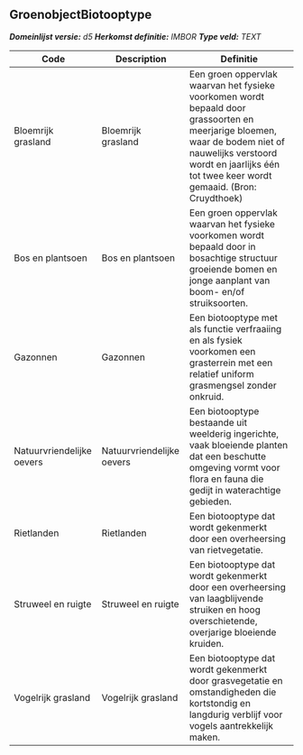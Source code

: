 ﻿## GroenobjectBiotooptype

*__Domeinlijst versie:__ d5*
*__Herkomst definitie:__ IMBOR*
*__Type veld:__ TEXT*

|__Code__ |__Description__ |__Definitie__	|
|	---	|	---	|   ---	| 
| Bloemrijk grasland | Bloemrijk grasland | Een groen oppervlak waarvan het fysieke voorkomen wordt bepaald door grassoorten en meerjarige bloemen, waar de bodem niet of nauwelijks verstoord wordt en jaarlijks één tot twee keer wordt gemaaid. (Bron: Cruydthoek) |
| Bos en plantsoen | Bos en plantsoen | Een groen oppervlak waarvan het fysieke voorkomen wordt bepaald door in bosachtige structuur groeiende bomen en jonge aanplant van boom- en/of struiksoorten. |
| Gazonnen | Gazonnen | Een biotooptype met als functie verfraaiing en als fysiek voorkomen een grasterrein met een relatief uniform grasmengsel zonder onkruid. |
| Natuurvriendelijke oevers | Natuurvriendelijke oevers | Een biotooptype bestaande uit weelderig ingerichte, vaak bloeiende planten dat een beschutte omgeving vormt voor flora en fauna die gedijt in waterachtige gebieden. |
| Rietlanden | Rietlanden | Een biotooptype dat wordt gekenmerkt door een overheersing van rietvegetatie. |
| Struweel en ruigte | Struweel en ruigte | Een biotooptype dat wordt gekenmerkt door een overheersing van laagblijvende struiken en hoog overschietende, overjarige bloeiende kruiden. |
| Vogelrijk grasland | Vogelrijk grasland | Een biotooptype dat wordt gekenmerkt door grasvegetatie en omstandigheden die kortstondig en langdurig verblijf voor vogels aantrekkelijk maken. |
